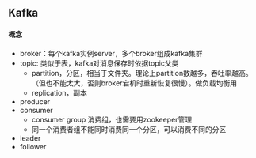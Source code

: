 ## Kafka

#### 概念
- broker：每个kafka实例server，多个broker组成kafka集群
- topic: 类似于表，kafka对消息保存时依据topic父类
    - partition，分区，相当于文件夹。理论上partition数越多，吞吐率越高。（但也不能太大，否则broker宕机时重新恢复很慢）。做负载均衡用
    - replication，副本
- producer
- consumer
    - consumer group 消费组，也需要用zookeeper管理
    - 同一个消费者组不能同时消费同一个分区，可以消费不同的分区
- leader
- follower